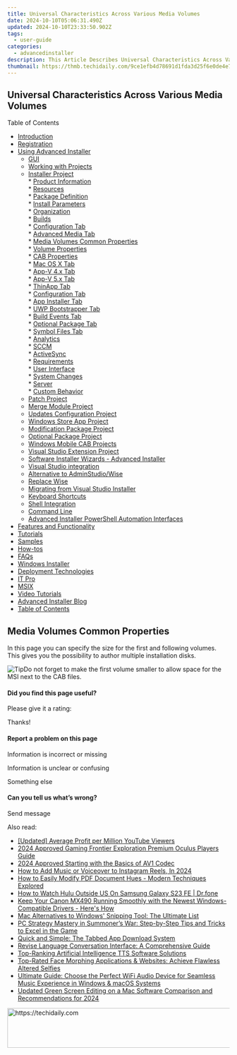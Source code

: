```yaml
---
title: Universal Characteristics Across Various Media Volumes
date: 2024-10-10T05:06:31.490Z
updated: 2024-10-10T23:33:50.902Z
tags:
  - user-guide
categories:
  - advancedinstaller
description: This Article Describes Universal Characteristics Across Various Media Volumes
thumbnail: https://thmb.techidaily.com/9ce1efb4d78691d1fda3d25f6e0de4e7036d8fbbf749d1e5f5caf96b519e32e1.png
---
```


## Universal Characteristics Across Various Media Volumes

Table of Contents

* [Introduction](https://tools.techidaily.com/advancedinstaller/products/)
* [Registration](https://tools.techidaily.com/advancedinstaller/products/)
* [Using Advanced Installer](https://tools.techidaily.com/advancedinstaller/products/)  
   * [GUI](https://tools.techidaily.com/advancedinstaller/products/)  
   * [Working with Projects](https://tools.techidaily.com/advancedinstaller/products/)  
   * [Installer Project](https://tools.techidaily.com/advancedinstaller/products/)  
         * [Product Information](https://tools.techidaily.com/advancedinstaller/products/)  
         * [Resources](https://tools.techidaily.com/advancedinstaller/products/)  
         * [Package Definition](https://tools.techidaily.com/advancedinstaller/products/)  
                  * [Install Parameters](https://tools.techidaily.com/advancedinstaller/products/)  
                  * [Organization](https://tools.techidaily.com/advancedinstaller/products/)  
                  * [Builds](https://tools.techidaily.com/advancedinstaller/products/)  
                              * [Configuration Tab](https://tools.techidaily.com/advancedinstaller/products/)  
                              * [Advanced Media Tab](https://tools.techidaily.com/advancedinstaller/products/)  
                                             * [Media Volumes Common Properties](https://tools.techidaily.com/advancedinstaller/products/)  
                                             * [Volume Properties](https://tools.techidaily.com/advancedinstaller/products/)  
                                             * [CAB Properties](https://tools.techidaily.com/advancedinstaller/products/)  
                              * [Mac OS X Tab](https://tools.techidaily.com/advancedinstaller/products/)  
                              * [App-V 4.x Tab](https://tools.techidaily.com/advancedinstaller/products/)  
                              * [App-V 5.x Tab](https://tools.techidaily.com/advancedinstaller/products/)  
                              * [ThinApp Tab](https://tools.techidaily.com/advancedinstaller/products/)  
                              * [Configuration Tab](https://tools.techidaily.com/advancedinstaller/products/)  
                              * [App Installer Tab](https://tools.techidaily.com/advancedinstaller/products/)  
                              * [UWP Bootstrapper Tab](https://tools.techidaily.com/advancedinstaller/products/)  
                              * [Build Events Tab](https://tools.techidaily.com/advancedinstaller/products/)  
                              * [Optional Package Tab](https://tools.techidaily.com/advancedinstaller/products/)  
                              * [Symbol Files Tab](https://tools.techidaily.com/advancedinstaller/products/)  
                  * [Analytics](https://tools.techidaily.com/advancedinstaller/products/)  
                  * [SCCM](https://tools.techidaily.com/advancedinstaller/products/)  
                  * [ActiveSync](https://tools.techidaily.com/advancedinstaller/products/)  
         * [Requirements](https://tools.techidaily.com/advancedinstaller/products/)  
         * [User Interface](https://tools.techidaily.com/advancedinstaller/products/)  
         * [System Changes](https://tools.techidaily.com/advancedinstaller/products/)  
         * [Server](https://tools.techidaily.com/advancedinstaller/products/)  
         * [Custom Behavior](https://tools.techidaily.com/advancedinstaller/products/)  
   * [Patch Project](https://tools.techidaily.com/advancedinstaller/products/)  
   * [Merge Module Project](https://tools.techidaily.com/advancedinstaller/products/)  
   * [Updates Configuration Project](https://tools.techidaily.com/advancedinstaller/products/)  
   * [Windows Store App Project](https://tools.techidaily.com/advancedinstaller/products/)  
   * [Modification Package Project](https://tools.techidaily.com/advancedinstaller/products/)  
   * [Optional Package Project](https://tools.techidaily.com/advancedinstaller/products/)  
   * [Windows Mobile CAB Projects](https://tools.techidaily.com/advancedinstaller/products/)  
   * [Visual Studio Extension Project](https://tools.techidaily.com/advancedinstaller/products/)  
   * [Software Installer Wizards - Advanced Installer](https://tools.techidaily.com/advancedinstaller/products/)  
   * [Visual Studio integration](https://tools.techidaily.com/advancedinstaller/products/)  
   * [Alternative to AdminStudio/Wise](https://tools.techidaily.com/advancedinstaller/products/)  
   * [Replace Wise](https://tools.techidaily.com/advancedinstaller/products/)  
   * [Migrating from Visual Studio Installer](https://tools.techidaily.com/advancedinstaller/products/)  
   * [Keyboard Shortcuts](https://tools.techidaily.com/advancedinstaller/products/)  
   * [Shell Integration](https://tools.techidaily.com/advancedinstaller/products/)  
   * [Command Line](https://tools.techidaily.com/advancedinstaller/products/)  
   * [Advanced Installer PowerShell Automation Interfaces](https://tools.techidaily.com/advancedinstaller/products/)
* [Features and Functionality](https://tools.techidaily.com/advancedinstaller/products/)
* [Tutorials](https://tools.techidaily.com/advancedinstaller/products/)
* [Samples](https://tools.techidaily.com/advancedinstaller/products/)
* [How-tos](https://tools.techidaily.com/advancedinstaller/products/)
* [FAQs](https://tools.techidaily.com/advancedinstaller/products/)
* [Windows Installer](https://tools.techidaily.com/advancedinstaller/products/)
* [Deployment Technologies](https://tools.techidaily.com/advancedinstaller/products/)
* [IT Pro](https://tools.techidaily.com/advancedinstaller/products/)
* [MSIX](https://tools.techidaily.com/advancedinstaller/products/)
* [Video Tutorials](https://tools.techidaily.com/advancedinstaller/products/)
* [Advanced Installer Blog](https://tools.techidaily.com/advancedinstaller/products/)
* [Table of Contents](https://tools.techidaily.com/advancedinstaller/products/)

## Media Volumes Common Properties

In this page you can specify the size for the first and following volumes. This gives you the possibility to author multiple installation disks.

![Tip](https://cdn.advancedinstaller.com/svg/common/IconMessageTip.svg)Do not forget to make the first volume smaller to allow space for the MSI next to the CAB files.

#### Did you find this page useful?

Please give it a rating:

 Thanks!

#### Report a problem on this page

Information is incorrect or missing

Information is unclear or confusing

Something else

#### Can you tell us what’s wrong?

Send message

<ins class="adsbygoogle"
     style="display:block"
     data-ad-format="autorelaxed"
     data-ad-client="ca-pub-7571918770474297"
     data-ad-slot="1223367746"></ins>

<ins class="adsbygoogle"
     style="display:block"
     data-ad-client="ca-pub-7571918770474297"
     data-ad-slot="8358498916"
     data-ad-format="auto"
     data-full-width-responsive="true"></ins>

<span class="atpl-alsoreadstyle">Also read:</span>
<div><ul>
<li><a href="https://youtube-sure.techidaily.com/ed-average-profit-per-million-youtube-viewers/"><u>[Updated] Average Profit per Million YouTube Viewers</u></a></li>
<li><a href="https://article-posts.techidaily.com/2024-approved-gaming-frontier-exploration-premium-oculus-players-guide/"><u>2024 Approved Gaming Frontier Exploration Premium Oculus Players Guide</u></a></li>
<li><a href="https://fox-blue.techidaily.com/2024-approved-starting-with-the-basics-of-av1-codec/"><u>2024 Approved Starting with the Basics of AV1 Codec</u></a></li>
<li><a href="https://instagram-video-files.techidaily.com/how-to-add-music-or-voiceover-to-instagram-reels-in-2024/"><u>How to Add Music or Voiceover to Instagram Reels, In 2024</u></a></li>
<li><a href="https://fox-within.techidaily.com/how-to-easily-modify-pdf-document-hues-modern-techniques-explored/"><u>How to Easily Modify PDF Document Hues - Modern Techniques Explored</u></a></li>
<li><a href="https://change-location.techidaily.com/how-to-watch-hulu-outside-us-on-samsung-galaxy-s23-fe-drfone-by-drfone-virtual-android/"><u>How to Watch Hulu Outside US On Samsung Galaxy S23 FE | Dr.fone</u></a></li>
<li><a href="https://hardware-updates.techidaily.com/1722971781261-keep-your-canon-mx490-running-smoothly-with-the-newest-windows-compatible-drivers-heres-how/"><u>Keep Your Canon MX490 Running Smoothly with the Newest Windows-Compatible Drivers - Here's How</u></a></li>
<li><a href="https://fox-within.techidaily.com/mac-alternatives-to-windows-snipping-tool-the-ultimate-list/"><u>Mac Alternatives to Windows' Snipping Tool: The Ultimate List</u></a></li>
<li><a href="https://fox-within.techidaily.com/pc-strategy-mastery-in-summoners-war-step-by-step-tips-and-tricks-to-excel-in-the-game/"><u>PC Strategy Mastery in Summoner’s War: Step-by-Step Tips and Tricks to Excel in the Game</u></a></li>
<li><a href="https://fox-within.techidaily.com/quick-and-simple-the-tabbed-app-download-system/"><u>Quick and Simple: The Tabbed App Download System</u></a></li>
<li><a href="https://fox-within.techidaily.com/revise-language-conversation-interface-a-comprehensive-guide/"><u>Revise Language Conversation Interface: A Comprehensive Guide</u></a></li>
<li><a href="https://fox-within.techidaily.com/top-ranking-artificial-intelligence-tts-software-solutions/"><u>Top-Ranking Artificial Intelligence TTS Software Solutions</u></a></li>
<li><a href="https://fox-within.techidaily.com/top-rated-face-morphing-applications-and-websites-achieve-flawless-altered-selfies/"><u>Top-Rated Face Morphing Applications & Websites: Achieve Flawless Altered Selfies</u></a></li>
<li><a href="https://media-tips.techidaily.com/ultimate-guide-choose-the-perfect-wifi-audio-device-for-seamless-music-experience-in-windows-and-macos-systems/"><u>Ultimate Guide: Choose the Perfect WiFi Audio Device for Seamless Music Experience in Windows & macOS Systems</u></a></li>
<li><a href="https://video-creation-software.techidaily.com/updated-green-screen-editing-on-a-mac-software-comparison-and-recommendations-for-2024/"><u>Updated Green Screen Editing on a Mac Software Comparison and Recommendations for 2024</u></a></li>
</ul></div>

<!-- affiliate ads begin -->
<a href="https://unicoeye.pxf.io/c/5597632/2134238/18498" target="_top" id="2134238">
  <img src="//a.impactradius-go.com/display-ad/18498-2134238" border="0" alt="https://techidaily.com" width="728" height="90"/>
</a>
<img height="0" width="0" src="https://unicoeye.pxf.io/i/5597632/2134238/18498" style="position:absolute;visibility:hidden;" border="0" />
<!-- affiliate ads end -->

